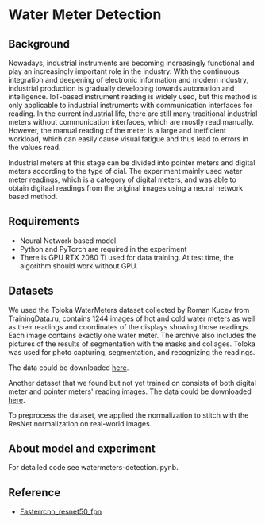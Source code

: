 # Water Meter Detection
## Background
Nowadays, industrial instruments are becoming increasingly functional and play an increasingly important role in the industry. With the continuous integration and deepening of electronic information and modern industry, industrial production is gradually developing towards automation and intelligence. IoT-based instrument reading is widely used, but this method is only applicable to industrial instruments with communication interfaces for reading. In the current industrial life, there are still many traditional industrial meters without communication interfaces, which are mostly read manually. However, the manual reading of the meter is a large and inefficient workload, which can easily cause visual fatigue and thus lead to errors in the values read.

Industrial meters at this stage can be divided into pointer meters and digital meters according to the type of dial. The experiment mainly used water meter readings, which is a category of digital meters, and was able to obtain digitaal readings from the original images using a neural network based method.
## Requirements
* Neural Network based model
* Python and PyTorch are required in the experiment
* There is GPU RTX 2080 Ti used for data training. At test time, the algorithm should work without GPU.
## Datasets
We used the Toloka WaterMeters dataset collected by Roman Kucev from TrainingData.ru, contains 1244 images of hot and cold water meters as well as their readings and coordinates of the displays showing those readings. Each image contains exactly one water meter. The archive also includes the pictures of the results of segmentation with the masks and collages. Toloka was used for photo capturing, segmentation, and recognizing the readings.

The data could be downloaded [here](https://toloka.ai/datasets/).

Another dataset that we found but not yet trained on consists of both digital meter and pointer meters' reading images. The data could be downloaded [here](https://aistudio.baidu.com/aistudio/datasetdetail/157981).

To preprocess the dataset, we applied the normalization to stitch with the ResNet normalization on real-world images.

## About model and experiment
For detailed code see watermeters-detection.ipynb.

## Reference
* [Fasterrcnn_resnet50_fpn](https://aistudio.baidu.com/aistudio/datasetdetail/157981)

